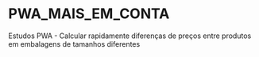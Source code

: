 # PWA_MAIS_EM_CONTA
Estudos PWA - Calcular rapidamente diferenças de preços entre produtos em embalagens de tamanhos diferentes
